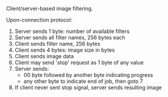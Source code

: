 Client/server-based image filtering.

Upon-connection protocol:
1. Server sends 1 byte: number of available filters
2. Server sends all filter names, 256 bytes each
3. Client sends filter name, 256 bytes
4. Client sends 4 bytes: image size in bytes
5. Client sends image data
6. Client may send 'stop' request as 1 byte of any value
7. Server sends:
   - 00 byte followed by another byte indicating progress
   - any other byte to indicate end of job, then goto 7
7. If client never sent stop signal, server sends resulting image
